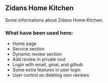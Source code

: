 


## Zidans Home Kitchen

Some informations about Zidans Home Kitchen.

### What have been used here:
* Home page
* Service section
* Dynamic review section
* Add review in private rout
* Login with email, gmai, and github
* Some extra features in user login
* User control on deleting own reviews